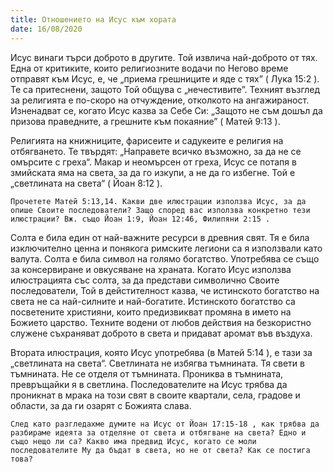 ```yaml
---
title: Отношението на Исус към хората
date: 16/08/2020
---
```


Исус винаги търси доброто в другите. Той извлича най-доброто от тях. Една от критиките, които религиозните водачи по Негово време отправят към Исус, е, че „приема грешниците и яде с тях” ( Лука 15:2 ). Те са притеснени, защото Той общува с „нечестивите”. Техният възглед за религията е по-скоро на отчуждение, отколкото на ангажираност. Изненадват се, когато Исус казва за Себе Си: „Защото не съм дошъл да призова праведните, а грешните към покаяние” ( Матей 9:13 ).

Религията на книжниците, фарисеите и садукеите е религия на отбягването. Те твърдят: „Направете всичко възможно, за да не се омърсите с греха“. Макар и неомърсен от греха, Исус се потапя в змийската яма на света, за да го изкупи, а не да го избегне. Той е „светлината на света“ ( Йоан 8:12 ).

`Прочетете Матей 5:13,14. Какви две илюстрации използва Исус, за да опише Своите последователи? Защо според вас използва конкретно тези илюстрации? Вж. също Йоан 1:9, Йоан 12:46, Филипяни 2:15 .`

Солта е била един от най-важните ресурси в древния свят. Тя е била изключително ценна и понякога римските легиони са я използвали като валута. Солта е била символ на голямо богатство. Употребява се също за консервиране и овкусяване на храната. Когато Исус използва илюстрацията със солта, за да представи символично Своите последователи, Той в дейстителност казва, че истинското богатство на света не са най-силните и най-богатите. Истинското богатство са посветените християни, които предизвикват промяна в името на Божието царство. Техните водени от любов действия на безкористно служене съхраняват доброто в света и придават аромат във въздуха.

Втората илюстрация, която Исус употребява (в Матей 5:14 ), е тази за „светлината на света“. Светлината не избягва тъмнината. Тя свети в тъмнината. Не се отделя от тъмнината. Прониква в тъмнината, превръщайки я в светлина. Последователите на Исус трябва да проникнат в мрака на този свят в своите квартали, села, градове и области, за да ги озарят с Божията слава.

`След като разгледахме думите на Исус от Йоан 17:15-18 , как трябва да разбираме идеята за отделяне от света и отбягване на света? Едно и също нещо ли са? Какво има предвид Исус, когато се моли последователите Му да бъдат в света, но не от света? Как се постига това?`